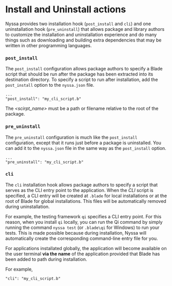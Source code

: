 # Install and Uninstall actions

Nyssa provides two installation hook (`post_install` and `cli`) and one uninstallation hook (`pre_uninstall`) that allows package and library authors to customize the installation and uninstallation experience and do many things such as downloading and building extra dependencies that may be written in other programming languages.

### `post_install`

The `post_install` configuration allows package authors to specify a Blade script that should be run after the package has been extracted into its destination directory. To specify a script to run after installation, add the `post_install` option to the `nyssa.json` file.

```
...
"post_install": "my_cli_script.b"
```

The _<scirpt_name>_ must be a path or filename relative to the root of the package.

### `pre_uninstall`

The `pre_uninstall` configuration is much like the `post_install` configuration, except that it runs just before a package is uninstalled. You can add it to the `nyssa.json` file in the same way as the `post_install` option.

```
...
"pre_uninstall": "my_cli_script.b"
```

### `cli`

The `cli` installation hook allows package authors to specify a script that serves as the CLI entry point to the application. When the _CLI_ script is specified, a CLI entry will be created at `.blade` for local installations or at the root of Blade for global installations. This files will be automatically removed during uninstallation.

For example, the testing framework `qi` specifies a CLI entry point. For this reason, when you install `qi` locally, you can run the Qi command by simply running the command `nyssa test` (or `.blade\qi` for Windows) to run your tests. This is made possible because during installation, Nyssa will automatically create the corresponding command-line entry file for you.

For applications installated globally, the application will become available on the user terminal **via the name** of the application provided that Blade has been added to path during installation.

For example,

```
"cli": "my_cli_script.b"
```
